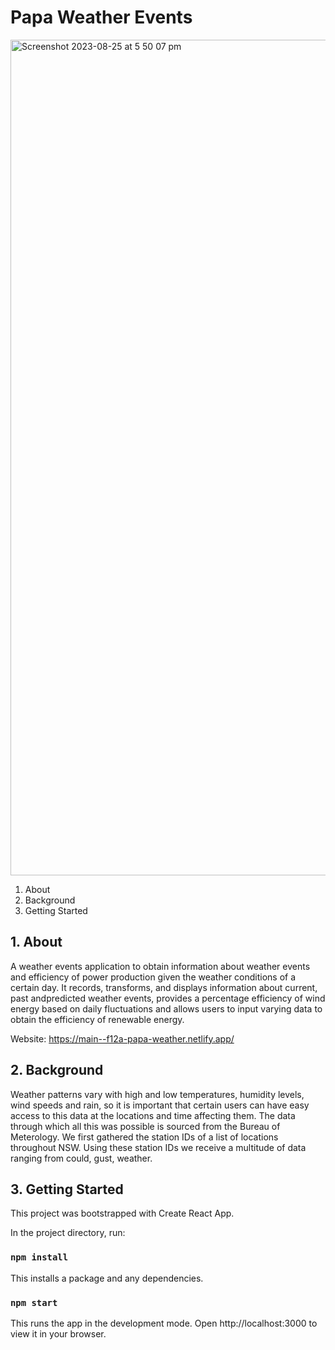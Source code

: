 # Papa Weather Events
<img width="1337" alt="Screenshot 2023-08-25 at 5 50 07 pm" src="https://github.com/NematBhullar/PapaWeatherEvents/assets/91060343/1cdd2376-20b6-40a9-ab6d-06eef3bfbb4c">

1. About
2. Background 
3. Getting Started

## 1. About 
A weather events application to obtain information about weather events and efficiency of power production given the weather conditions of a certain day. It records, transforms, and displays information about current, past andpredicted weather events, provides a percentage efficiency of wind energy based on daily fluctuations and allows users to input varying data to obtain the efficiency of renewable energy.

Website: https://main--f12a-papa-weather.netlify.app/

## 2. Background 
Weather patterns vary with high and low temperatures, humidity levels, wind speeds and rain, so it is important that certain users can have easy access to this data at the locations and time affecting them. The data through which all this was possible is sourced from the Bureau of Meterology. We first gathered the station IDs of a list of locations throughout NSW. Using these station IDs we receive a multitude of data ranging from could, gust, weather. 

## 3. Getting Started
This project was bootstrapped with Create React App.

In the project directory, run:

### `npm install`

This installs a package and any dependencies.

### `npm start`

This runs the app in the development mode.
Open http://localhost:3000 to view it in your browser.
